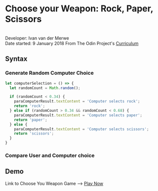 <h1>Choose your Weapon: Rock, Paper, Scissors</h1>
<br />
Developer: Ivan van der Merwe <br>
Date started: 9 January 2018
From The Odin Project's <a href="http://www.theodinproject.com">Curriculum</a> <br />

<h2>Syntax</h2>
<h3>Generate Random Computer Choice</h3>

```javascript
let computerSelection = () => {
  let randomCount = Math.random();

  if (randomCount < 0.34) {
    paraComputerResult.textContent = 'Computer selects rock';
    return 'rock';
  } else if (randomCount > 0.34 && randomCount < 0.68) {
    paraComputerResult.textContent = 'Computer selects paper';
    return 'paper';
  } else {
    paraComputerResult.textContent = 'Computer selects scissors';
    return 'scissors';
  }
}
```


<h3>Compare User and Computer choice</h3>


<h2>Demo</h2>
Link to Choose You Weapon Game --> <a href="https://ivanv257.github.io/Rock-Paper-Scissors-JavaScript-Project/">Play Now</a>





